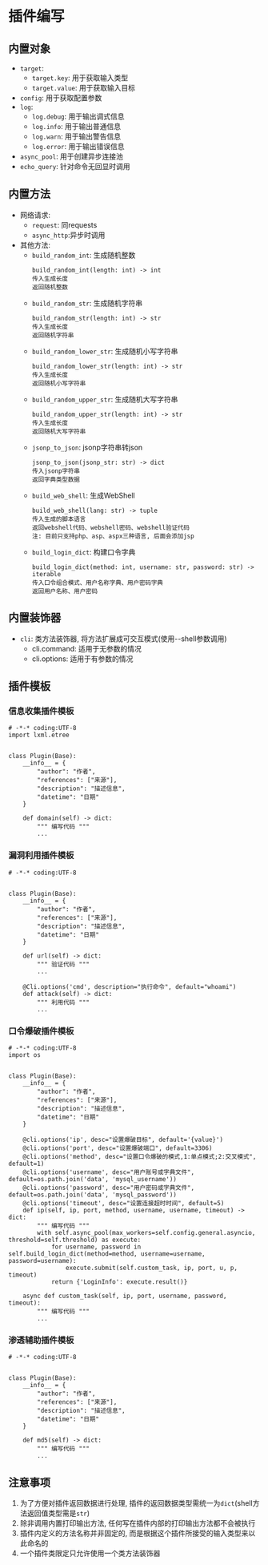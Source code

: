 # 插件编写
## 内置对象
+ `target`: 
  + `target.key`: 用于获取输入类型
  + `target.value`: 用于获取输入目标
+ `config`: 用于获取配置参数
+ `log`: 
  + `log.debug`: 用于输出调式信息
  + `log.info`: 用于输出普通信息
  + `log.warn`: 用于输出警告信息
  + `log.error`: 用于输出错误信息
+ `async_pool`: 用于创建异步连接池
+ `echo_query`: 针对命令无回显时调用

## 内置方法
+ 网络请求: 
  + `request`: 同requests
  + `async_http`:异步时调用
+ 其他方法:
  + `build_random_int`: 生成随机整数
    ```
    build_random_int(length: int) -> int
    传入生成长度
    返回随机整数
    ```
  + `build_random_str`: 生成随机字符串
    ```
    build_random_str(length: int) -> str
    传入生成长度
    返回随机字符串
    ```
  + `build_random_lower_str`: 生成随机小写字符串
    ```
    build_random_lower_str(length: int) -> str
    传入生成长度
    返回随机小写字符串
    ```
  + `build_random_upper_str`: 生成随机大写字符串
    ```
    build_random_upper_str(length: int) -> str
    传入生成长度
    返回随机大写字符串
    ```
  + `jsonp_to_json`: jsonp字符串转json
    ```
    jsonp_to_json(jsonp_str: str) -> dict
    传入jsonp字符串
    返回字典类型数据
    ```
  + `build_web_shell`: 生成WebShell
    ```
    build_web_shell(lang: str) -> tuple
    传入生成的脚本语言
    返回webshell代码、webshell密码、webshell验证代码
    注: 目前只支持php、asp、aspx三种语言, 后面会添加jsp
    ```
  + `build_login_dict`: 构建口令字典
    ```
    build_login_dict(method: int, username: str, password: str) -> iterable
    传入口令组合模式、用户名称字典、用户密码字典
    返回用户名称、用户密码
    ```
## 内置装饰器
+ `cli`: 类方法装饰器, 将方法扩展成可交互模式(使用--shell参数调用)
  + cli.command: 适用于无参数的情况
  + cli.options: 适用于有参数的情况

## 插件模板
### 信息收集插件模板
```shell script
# -*-* coding:UTF-8
import lxml.etree


class Plugin(Base):
    __info__ = {
        "author": "作者",
        "references": ["来源"],
        "description": "描述信息",
        "datetime": "日期"
    }

    def domain(self) -> dict:
        """ 编写代码 """
        ...
```
### 漏洞利用插件模板
```shell script
# -*-* coding:UTF-8


class Plugin(Base):
    __info__ = {
        "author": "作者",
        "references": ["来源"],
        "description": "描述信息",
        "datetime": "日期"
    }

    def url(self) -> dict:
        """ 验证代码 """
        ...
    
    @Cli.options('cmd', description="执行命令", default="whoami")
    def attack(self) -> dict:
        """ 利用代码 """
        ...

```
### 口令爆破插件模板
```shell script
# -*-* coding:UTF-8
import os


class Plugin(Base):
    __info__ = {
        "author": "作者",
        "references": ["来源"],
        "description": "描述信息",
        "datetime": "日期"
    }
    
    @cli.options('ip', desc="设置爆破目标", default='{value}')
    @cli.options('port', desc="设置爆破端口", default=3306)
    @cli.options('method', desc="设置口令爆破的模式,1:单点模式;2:交叉模式", default=1)
    @cli.options('username', desc="用户账号或字典文件", default=os.path.join('data', 'mysql_username'))
    @cli.options('password', desc="用户密码或字典文件", default=os.path.join('data', 'mysql_password'))
    @cli.options('timeout', desc="设置连接超时时间", default=5)
    def ip(self, ip, port, method, username, username, timeout) -> dict:
        """ 编写代码 """
        with self.async_pool(max_workers=self.config.general.asyncio, threshold=self.threshold) as execute:
            for username, password in self.build_login_dict(method=method, username=username, password=username):
                execute.submit(self.custom_task, ip, port, u, p, timeout)
            return {'LoginInfo': execute.result()}

    async def custom_task(self, ip, port, username, password, timeout):
        """ 编写代码 """
        ...
```
### 渗透辅助插件模板
```shell script
# -*-* coding:UTF-8


class Plugin(Base):
    __info__ = {
        "author": "作者",
        "references": ["来源"],
        "description": "描述信息",
        "datetime": "日期"
    }

    def md5(self) -> dict:
        """ 编写代码 """
        ...
```

## 注意事项
1. 为了方便对插件返回数据进行处理, 插件的返回数据类型需统一为`dict`(shell方法返回值类型需是`str`)
2. 除非调用内置打印输出方法, 任何写在插件内部的打印输出方法都不会被执行
3. 插件内定义的方法名称并非固定的, 而是根据这个插件所接受的输入类型来以此命名的
4. 一个插件类限定只允许使用一个类方法装饰器